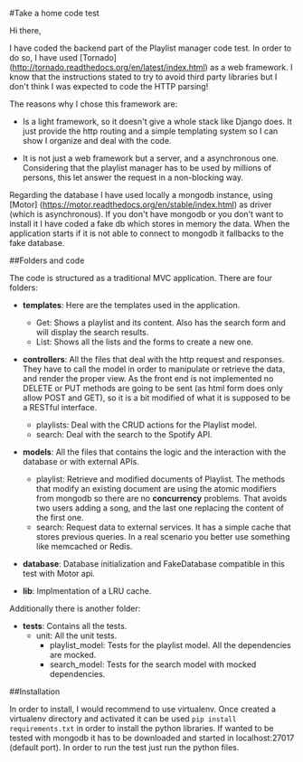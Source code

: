 #Take a home code test

Hi there,

I have coded the backend part of the Playlist manager code test. In order to do so, I have used [Tornado] (http://tornado.readthedocs.org/en/latest/index.html) as a web framework. I know that the instructions stated to try to avoid third party libraries but I don't think I was expected to code the HTTP parsing!

The reasons why I chose this framework are:
 * Is a light framework, so it doesn't give a whole stack like Django does. It just provide the http routing and a simple templating system so I can show I organize and deal with the code.

 * It is not just a web framework but a server, and a asynchronous one. Considering that the playlist manager has to be used by millions of persons, this let answer the request in a non-blocking way.

Regarding the database I have used locally a mongodb instance, using [Motor] (https://motor.readthedocs.org/en/stable/index.html) as driver (which is asynchronous). If you don't have mongodb or you don't want to install it I have coded a fake db which stores in memory the data. When the application starts if it is not able to connect to mongodb it fallbacks to the fake database.

##Folders and code

The code is structured as a traditional MVC application. There are four folders:

- **templates**: Here are the templates used in the application.
    - Get: Shows a playlist and its content. Also has the search form and will display the search results.
    - List: Shows all the lists and the forms to create a new one.


- **controllers**: All the files that deal with the http request and responses. They have to call the model in order to manipulate or retrieve the data, and render the proper view. As the front end is not implemented no DELETE or PUT methods are going to be sent (as html form does only allow POST and GET), so it is a bit modified of what it is supposed to be a RESTful interface.
    - playlists: Deal with the CRUD actions for the Playlist model.
    - search: Deal with the search to the Spotify API.


- **models**: All the files that contains the logic and the interaction with the database or with external APIs.
     - playlist: Retrieve and modified documents of Playlist. The methods that modify an existing document are using the atomic modifiers from mongodb so there are no **concurrency** problems. That avoids two users adding a song, and the last one replacing the content of the first one.
     - search: Request data to external services. It has a simple cache that stores previous queries. In a real scenario you better use something like memcached or Redis.

- **database**: Database initialization and FakeDatabase compatible in this test with Motor api.

- **lib**: Implmentation of a LRU cache.

Additionally there is another folder:

- **tests**: Contains all the tests.
    - unit: All the unit tests.
        - playlist_model: Tests for the playlist model. All the dependencies are mocked.
        - search_model: Tests for the search model with mocked dependencies.

 ##Installation

 In order to install, I would recommend to use virtualenv. Once created a virtualenv directory and activated it can be used `pip install requirements.txt` in order to install the python libraries. If wanted to be tested with mongodb it has to be downloaded and started in localhost:27017 (default port). In order to run the test just run the python files.
